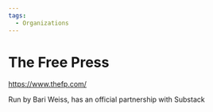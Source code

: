 ```yaml
---
tags:
  - Organizations
---
```

# The Free Press

https://www.thefp.com/

Run by Bari Weiss, has an official partnership with Substack